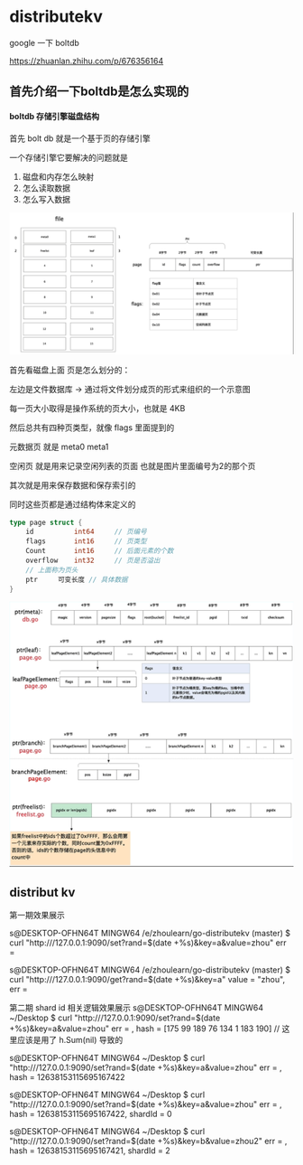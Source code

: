 # distributekv

google 一下 boltdb

https://zhuanlan.zhihu.com/p/676356164

## 首先介绍一下boltdb是怎么实现的

#### boltdb 存储引擎磁盘结构

首先 bolt db 就是一个基于页的存储引擎

一个存储引擎它要解决的问题就是

1. 磁盘和内存怎么映射
2. 怎么读取数据
3. 怎么写入数据

![img.png](img/boltdbPage.png)

首先看磁盘上面 页是怎么划分的：

左边是文件数据库 -> 通过将文件划分成页的形式来组织的一个示意图

每一页大小取得是操作系统的页大小，也就是 4KB

然后总共有四种页类型，就像 flags 里面提到的

元数据页 就是 meta0 meta1

空闲页 就是用来记录空闲列表的页面 也就是图片里面编号为2的那个页

其次就是用来保存数据和保存索引的

同时这些页都是通过结构体来定义的 

```go
type page struct {
	id          int64     // 页编号
	flags       int16     // 页类型
	Count       int16     // 后面元素的个数
	overflow    int32     // 页是否溢出
	// 上面称为页头
	ptr     可变长度 // 具体数据
}
```

![img.png](img/boltdbPageType.png)

 

## distribut kv

第一期效果展示

s@DESKTOP-OFHN64T MINGW64 /e/zhoulearn/go-distributekv (master)
$ curl "http:///127.0.0.1:9090/set?rand=$(date +%s)&key=a&value=zhou"
err = <nil>

s@DESKTOP-OFHN64T MINGW64 /e/zhoulearn/go-distributekv (master)
$ curl "http:///127.0.0.1:9090/get?rand=$(date +%s)&key=a"
value = "zhou", err = <nil>

第二期 shard id 相关逻辑效果展示
s@DESKTOP-OFHN64T MINGW64 ~/Desktop
$ curl "http:///127.0.0.1:9090/set?rand=$(date +%s)&key=a&value=zhou"
err = <nil>, hash = [175 99 189 76 134 1 183 190] // 这里应该是用了 h.Sum(nil) 导致的

s@DESKTOP-OFHN64T MINGW64 ~/Desktop
$ curl "http:///127.0.0.1:9090/set?rand=$(date +%s)&key=a&value=zhou"
err = <nil>, hash = 12638153115695167422

s@DESKTOP-OFHN64T MINGW64 ~/Desktop
$ curl "http:///127.0.0.1:9090/set?rand=$(date +%s)&key=a&value=zhou"
err = <nil>, hash = 12638153115695167422, shardId = 0

s@DESKTOP-OFHN64T MINGW64 ~/Desktop
$ curl "http:///127.0.0.1:9090/set?rand=$(date +%s)&key=b&value=zhou2"
err = <nil>, hash = 12638153115695167421, shardId = 2

